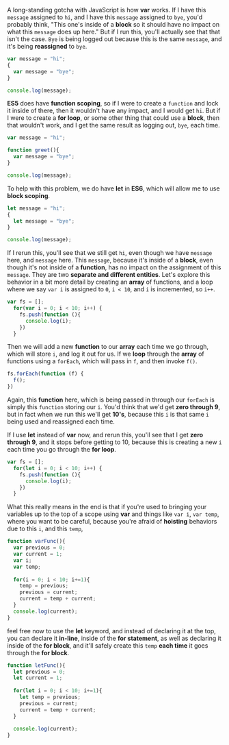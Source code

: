 A long-standing gotcha with JavaScript is how **var** works. If I have this `message` assigned to `hi`, and I have this `message` assigned to `bye`, you'd probably think, "This one's inside of a **block** so it should have no impact on what this `message` does up here." But if I run this, you'll actually see that that isn't the case. `Bye` is being logged out because this is the same `message`, and it's being **reassigned** to `bye`.
``` javascript
var message = "hi";
{
  var message = "bye";
}

console.log(message);
```
**ES5** does have **function scoping**, so if I were to create a `function` and lock it inside of there, then it wouldn't have any impact, and I would get `hi`. But if I were to create a **for loop**, or some other thing that could use a **block**, then that wouldn't work, and I get the same result as logging out, `bye`, each time. 
``` javascript
var message = "hi";

function greet(){
  var message = "bye";
}

console.log(message);
```
To help with this problem, we do have **let** in **ES6**, which will allow me to use **block scoping**.
``` javascript
let message = "hi";
{
  let message = "bye";
}

console.log(message);
```
If I rerun this, you'll see that we still get `hi`, even though we have `message` here, and `message` here. This `message`, because it's inside of a **block**, even though it's not inside of a **function**, has no impact on the assignment of this `message`. They are two **separate and different entities**. Let's explore this behavior in a bit more detail by creating an **array** of functions, and a loop where we say `var i` is assigned to `0`, `i < 10`, and `i` is incremented, so `i++`.
``` javascript
var fs = [];
  for(var i = 0; i < 10; i++) {
    fs.push(function (){
      console.log(i);
    })
  }
```
Then we will add a new **function** to our **array** each time we go through, which will store `i`, and log it out for us. If we **loop** through the **array** of functions using a `forEach`, which will pass in `f`, and then invoke `f()`. 
``` javascript
fs.forEach(function (f) {
  f();
})
```
Again, this **function** here, which is being passed in through our `forEach` is simply this `function` storing our `i`. You'd think that we'd get **zero through 9**, but in fact when we run this we'll get **10's**, because this `i` is that same `i` being used and reassigned each time.

If I use **let** instead of **var** now, and rerun this, you'll see that I get **zero through 9**, and it stops before getting to 10, because this is creating a new `i` each time you go through the **for loop**. 
``` javascript
var fs = [];
  for(let i = 0; i < 10; i++) {
    fs.push(function (){
      console.log(i);
    })
  }
```
What this really means in the end is that if you're used to bringing your variables up to the top of a scope using **var** and things like `var i`, `var temp`, where you want to be careful, because you're afraid of **hoisting** behaviors due to this `i`, and this `temp`,
``` javascript
function varFunc(){
  var previous = 0;
  var current = 1;
  var i;
  var temp;
  
  for(i = 0; i < 10; i+=1){
    temp = previous;
    previous = current;
    current = temp + current;
  }
  console.log(current);
}
```
feel free now to use the **let** keyword, and instead of declaring it at the top, you can declare it **in-line**, inside of the **for statement**, as well as declaring it inside of the **for block**, and it'll safely create this `temp` **each time** it goes through the **for block**.
``` javascript
function letFunc(){
  let previous = 0;
  let current = 1;
  
  for(let i = 0; i < 10; i+=1){
    let temp = previous;
    previous = current;
    current = temp + current;
  }
  
  console.log(current);
}

```